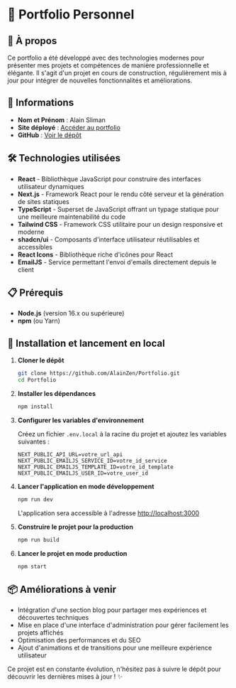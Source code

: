 # 🚀 Portfolio Personnel

## 🌟 À propos
Ce portfolio a été développé avec des technologies modernes pour présenter mes projets et compétences de manière professionnelle et élégante. Il s'agit d'un projet en cours de construction, régulièrement mis à jour pour intégrer de nouvelles fonctionnalités et améliorations.

## 🔗 Informations
- **Nom et Prénom** : Alain Sliman
- **Site déployé** : [Accéder au portfolio](https://www.sliman.dev/)
- **GitHub** : [Voir le dépôt](https://github.com/AlainZen/Portfolio)

## 🛠️ Technologies utilisées
- **React** - Bibliothèque JavaScript pour construire des interfaces utilisateur dynamiques
- **Next.js** - Framework React pour le rendu côté serveur et la génération de sites statiques
- **TypeScript** - Superset de JavaScript offrant un typage statique pour une meilleure maintenabilité du code
- **Tailwind CSS** - Framework CSS utilitaire pour un design responsive et moderne
- **shadcn/ui** - Composants d'interface utilisateur réutilisables et accessibles
- **React Icons** - Bibliothèque riche d'icônes pour React
- **EmailJS** - Service permettant l'envoi d'emails directement depuis le client

## 📋 Prérequis
- **Node.js** (version 16.x ou supérieure)
- **npm** (ou Yarn)

## 🚀 Installation et lancement en local

1. **Cloner le dépôt**
    
    ```bash
    git clone https://github.com/AlainZen/Portfolio.git
    cd Portfolio
    ```
2. **Installer les dépendances**
   
   ```bash
   npm install
   ```
3. **Configurer les variables d'environnement**

   Créez un fichier `.env.local` à la racine du projet et ajoutez les variables suivantes :

   ```env
   NEXT_PUBLIC_API_URL=votre_url_api
   NEXT_PUBLIC_EMAILJS_SERVICE_ID=votre_id_service
   NEXT_PUBLIC_EMAILJS_TEMPLATE_ID=votre_id_template
   NEXT_PUBLIC_EMAILJS_USER_ID=votre_user_id
   ```
4. **Lancer l'application en mode développement**
    
    ```bash
    npm run dev
    ```

   L'application sera accessible à l'adresse [http://localhost:3000](http://localhost:3000)

5. **Construire le projet pour la production**
    
    ```bash
    npm run build
    ```
6. **Lancer le projet en mode production**
    
    ```bash
    npm start
    ```

## 📦 Améliorations à venir
- Intégration d'une section blog pour partager mes expériences et découvertes techniques
- Mise en place d'une interface d'administration pour gérer facilement les projets affichés
- Optimisation des performances et du SEO
- Ajout d'animations et de transitions pour une meilleure expérience utilisateur

Ce projet est en constante évolution, n'hésitez pas à suivre le dépôt pour découvrir les dernières mises à jour ! ✨

